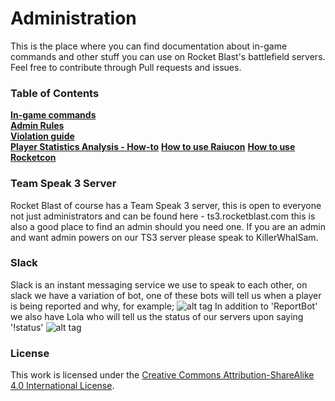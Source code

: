 # Administration
This is the place where you can find documentation about in-game commands and other stuff you can use on Rocket Blast's battlefield servers.  
Feel free to contribute through Pull requests and issues.

### Table of Contents
**[In-game commands](commands.md)**   
**[Admin Rules](rules-for-admins.md)**   
**[Violation guide](violations-guide.md)**  
**[Player Statistics Analysis - How-to](player-statistics-analysis-how-to.md)**
**[How to use Raiucon](how-to-use-Raiucon.md)**
**[How to use Rocketcon](how-to-use-Rocketcon.md)**

### Team Speak 3 Server

Rocket Blast of course has a Team Speak 3 server, this is open to everyone not just administrators and can be found here - ts3.rocketblast.com this is also a good place to find an admin should you need one. If you are an admin and want admin powers on our TS3 server please speak to KillerWhalSam.

### Slack

Slack is an instant messaging service we use to speak to each other, on slack we have a variation of bot, one of these bots will tell us when a player is being reported and why, for example;
![alt tag](http://i.imgur.com/KVLv9K7.png)
In addition to 'ReportBot' we also have Lola who will tell us the status of our servers upon saying '!status'
![alt tag](http://i.imgur.com/2ZMo4wH.png)

### License
This work is licensed under the [Creative Commons Attribution-ShareAlike 4.0 International License](http://creativecommons.org/licenses/by-sa/4.0/).
